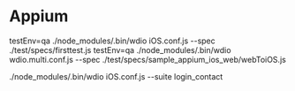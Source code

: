 # Appium

testEnv=qa ./node_modules/.bin/wdio iOS.conf.js --spec ./test/specs/firsttest.js
testEnv=qa ./node_modules/.bin/wdio wdio.multi.conf.js --spec ./test/specs/sample_appium_ios_web/webToiOS.js

./node_modules/.bin/wdio iOS.conf.js --suite login_contact
